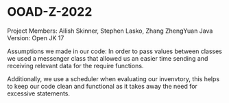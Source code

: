 # OOAD-Z-2022



Project Members: Ailish Skinner, Stephen Lasko, Zhang ZhengYuan
Java Version: Open JK 17


Assumptions we made in our code: 
  In order to pass values between classes we used a messenger class that allowed us an easier time sending and receiving relevant data for the require functions. 
  
  Additionally, we use a scheduler when evaluating our invenvtory, this helps to keep our code clean and functional as it takes away the need for excessive statements. 
